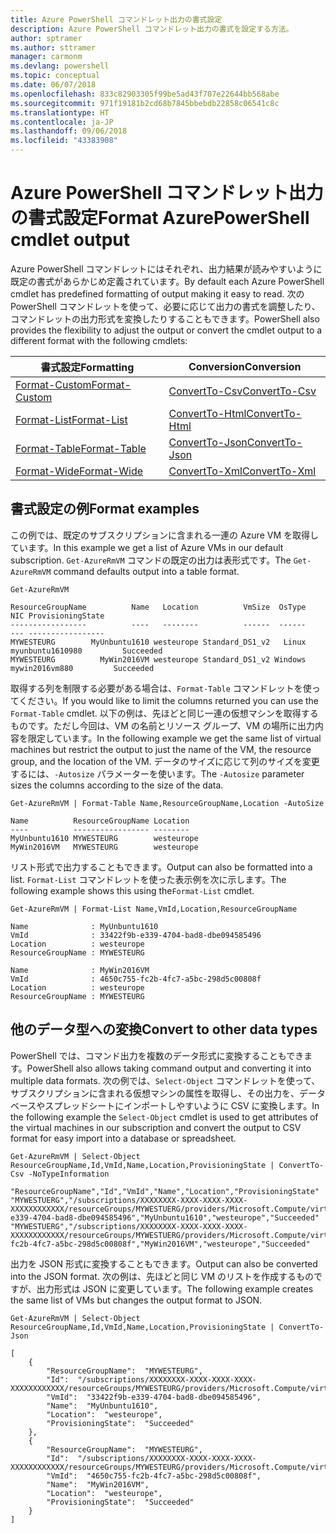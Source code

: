 ```yaml
---
title: Azure PowerShell コマンドレット出力の書式設定
description: Azure PowerShell コマンドレット出力の書式を設定する方法。
author: sptramer
ms.author: sttramer
manager: carmonm
ms.devlang: powershell
ms.topic: conceptual
ms.date: 06/07/2018
ms.openlocfilehash: 833c82903305f99be5ad43f707e22644bb568abe
ms.sourcegitcommit: 971f19181b2cd68b7845bbebdb22858c06541c8c
ms.translationtype: HT
ms.contentlocale: ja-JP
ms.lasthandoff: 09/06/2018
ms.locfileid: "43383908"
---
```

# <a name="format-azurepowershell-cmdlet-output"></a><span data-ttu-id="027ec-103">Azure PowerShell コマンドレット出力の書式設定</span><span class="sxs-lookup"><span data-stu-id="027ec-103">Format AzurePowerShell cmdlet output</span></span>

<span data-ttu-id="027ec-104">Azure PowerShell コマンドレットにはそれぞれ、出力結果が読みやすいように既定の書式があらかじめ定義されています。</span><span class="sxs-lookup"><span data-stu-id="027ec-104">By default each Azure PowerShell cmdlet has predefined formatting of output making it easy to read.</span></span>  <span data-ttu-id="027ec-105">次の PowerShell コマンドレットを使って、必要に応じて出力の書式を調整したり、コマンドレットの出力形式を変換したりすることもできます。</span><span class="sxs-lookup"><span data-stu-id="027ec-105">PowerShell also provides the flexibility to adjust the output or convert the cmdlet output to a different format with the following cmdlets:</span></span>

| <span data-ttu-id="027ec-106">書式設定</span><span class="sxs-lookup"><span data-stu-id="027ec-106">Formatting</span></span>      | <span data-ttu-id="027ec-107">Conversion</span><span class="sxs-lookup"><span data-stu-id="027ec-107">Conversion</span></span>       |
|-----------------|------------------|
| [<span data-ttu-id="027ec-108">Format-Custom</span><span class="sxs-lookup"><span data-stu-id="027ec-108">Format-Custom</span></span>](/powershell/module/microsoft.powershell.utility/format-custom) | [<span data-ttu-id="027ec-109">ConvertTo-Csv</span><span class="sxs-lookup"><span data-stu-id="027ec-109">ConvertTo-Csv</span></span>](/powershell/module/microsoft.powershell.utility/convertto-csv)  |
| [<span data-ttu-id="027ec-110">Format-List</span><span class="sxs-lookup"><span data-stu-id="027ec-110">Format-List</span></span>](/powershell/module/microsoft.powershell.utility/format-list)   | [<span data-ttu-id="027ec-111">ConvertTo-Html</span><span class="sxs-lookup"><span data-stu-id="027ec-111">ConvertTo-Html</span></span>](/powershell/module/microsoft.powershell.utility/convertto-html) |
| [<span data-ttu-id="027ec-112">Format-Table</span><span class="sxs-lookup"><span data-stu-id="027ec-112">Format-Table</span></span>](/powershell/module/microsoft.powershell.utility/format-table)  | [<span data-ttu-id="027ec-113">ConvertTo-Json</span><span class="sxs-lookup"><span data-stu-id="027ec-113">ConvertTo-Json</span></span>](/powershell/module/microsoft.powershell.utility/convertto-json) |
| [<span data-ttu-id="027ec-114">Format-Wide</span><span class="sxs-lookup"><span data-stu-id="027ec-114">Format-Wide</span></span>](/powershell/module/microsoft.powershell.utility/format-wide)   | [<span data-ttu-id="027ec-115">ConvertTo-Xml</span><span class="sxs-lookup"><span data-stu-id="027ec-115">ConvertTo-Xml</span></span>](/powershell/module/microsoft.powershell.utility/convertto-xml)  |

## <a name="format-examples"></a><span data-ttu-id="027ec-116">書式設定の例</span><span class="sxs-lookup"><span data-stu-id="027ec-116">Format examples</span></span>

<span data-ttu-id="027ec-117">この例では、既定のサブスクリプションに含まれる一連の Azure VM を取得しています。</span><span class="sxs-lookup"><span data-stu-id="027ec-117">In this example we get a list of Azure VMs in our default subscription.</span></span>  <span data-ttu-id="027ec-118">`Get-AzureRmVM` コマンドの既定の出力は表形式です。</span><span class="sxs-lookup"><span data-stu-id="027ec-118">The `Get-AzureRmVM` command defaults output into a table format.</span></span>

```azurepowershell-interactive
Get-AzureRmVM
```

```output
ResourceGroupName          Name   Location          VmSize  OsType              NIC ProvisioningState
-----------------          ----   --------          ------  ------              --- -----------------
MYWESTEURG        MyUnbuntu1610 westeurope Standard_DS1_v2   Linux myunbuntu1610980         Succeeded
MYWESTEURG          MyWin2016VM westeurope Standard_DS1_v2 Windows   mywin2016vm880         Succeeded
```

<span data-ttu-id="027ec-119">取得する列を制限する必要がある場合は、`Format-Table` コマンドレットを使ってください。</span><span class="sxs-lookup"><span data-stu-id="027ec-119">If you would like to limit the columns returned you can use the `Format-Table` cmdlet.</span></span> <span data-ttu-id="027ec-120">以下の例は、先ほどと同じ一連の仮想マシンを取得するものです。ただし今回は、VM の名前とリソース グループ、VM の場所に出力内容を限定しています。</span><span class="sxs-lookup"><span data-stu-id="027ec-120">In the following example we get the same list of virtual machines but restrict the output to just the name of the VM, the resource group, and the location of the VM.</span></span>  <span data-ttu-id="027ec-121">データのサイズに応じて列のサイズを変更するには、`-Autosize` パラメーターを使います。</span><span class="sxs-lookup"><span data-stu-id="027ec-121">The `-Autosize` parameter sizes the columns according to the size of the data.</span></span>

```azurepowershell-interactive
Get-AzureRmVM | Format-Table Name,ResourceGroupName,Location -AutoSize
```

```output
Name          ResourceGroupName Location
----          ----------------- --------
MyUnbuntu1610 MYWESTEURG        westeurope
MyWin2016VM   MYWESTEURG        westeurope
```

<span data-ttu-id="027ec-122">リスト形式で出力することもできます。</span><span class="sxs-lookup"><span data-stu-id="027ec-122">Output can also be formatted into a list.</span></span> <span data-ttu-id="027ec-123">`Format-List` コマンドレットを使った表示例を次に示します。</span><span class="sxs-lookup"><span data-stu-id="027ec-123">The following example shows this using the`Format-List` cmdlet.</span></span>

```azurepowershell-interactive
Get-AzureRmVM | Format-List Name,VmId,Location,ResourceGroupName
```

```output
Name              : MyUnbuntu1610
VmId              : 33422f9b-e339-4704-bad8-dbe094585496
Location          : westeurope
ResourceGroupName : MYWESTEURG

Name              : MyWin2016VM
VmId              : 4650c755-fc2b-4fc7-a5bc-298d5c00808f
Location          : westeurope
ResourceGroupName : MYWESTEURG
```

## <a name="convert-to-other-data-types"></a><span data-ttu-id="027ec-124">他のデータ型への変換</span><span class="sxs-lookup"><span data-stu-id="027ec-124">Convert to other data types</span></span>

<span data-ttu-id="027ec-125">PowerShell では、コマンド出力を複数のデータ形式に変換することもできます。</span><span class="sxs-lookup"><span data-stu-id="027ec-125">PowerShell also allows taking command output and converting it into multiple data formats.</span></span> <span data-ttu-id="027ec-126">次の例では、`Select-Object` コマンドレットを使って、サブスクリプションに含まれる仮想マシンの属性を取得し、その出力を、データベースやスプレッドシートにインポートしやすいように CSV に変換します。</span><span class="sxs-lookup"><span data-stu-id="027ec-126">In the following example the `Select-Object` cmdlet is used to get attributes of the virtual machines in our subscription and convert the output to CSV format for easy import into a database or spreadsheet.</span></span>

```azurepowershell-interactive
Get-AzureRmVM | Select-Object ResourceGroupName,Id,VmId,Name,Location,ProvisioningState | ConvertTo-Csv -NoTypeInformation
```

```output
"ResourceGroupName","Id","VmId","Name","Location","ProvisioningState"
"MYWESTUERG","/subscriptions/XXXXXXXX-XXXX-XXXX-XXXX-XXXXXXXXXXXX/resourceGroups/MYWESTUERG/providers/Microsoft.Compute/virtualMachines/MyUnbuntu1610","33422f9b-e339-4704-bad8-dbe094585496","MyUnbuntu1610","westeurope","Succeeded"
"MYWESTUERG","/subscriptions/XXXXXXXX-XXXX-XXXX-XXXX-XXXXXXXXXXXX/resourceGroups/MYWESTUERG/providers/Microsoft.Compute/virtualMachines/MyWin2016VM","4650c755-fc2b-4fc7-a5bc-298d5c00808f","MyWin2016VM","westeurope","Succeeded"
```

<span data-ttu-id="027ec-127">出力を JSON 形式に変換することもできます。</span><span class="sxs-lookup"><span data-stu-id="027ec-127">Output can also be converted into the JSON format.</span></span>  <span data-ttu-id="027ec-128">次の例は、先ほどと同じ VM のリストを作成するものですが、出力形式は JSON に変更しています。</span><span class="sxs-lookup"><span data-stu-id="027ec-128">The following example creates the same list of VMs but changes the output format to JSON.</span></span>

```azurepowershell-interactive
Get-AzureRmVM | Select-Object ResourceGroupName,Id,VmId,Name,Location,ProvisioningState | ConvertTo-Json
```

```output
[
    {
        "ResourceGroupName":  "MYWESTEURG",
        "Id":  "/subscriptions/XXXXXXXX-XXXX-XXXX-XXXX-XXXXXXXXXXXX/resourceGroups/MYWESTEURG/providers/Microsoft.Compute/virtualMachines/MyUnbuntu1610",
        "VmId":  "33422f9b-e339-4704-bad8-dbe094585496",
        "Name":  "MyUnbuntu1610",
        "Location":  "westeurope",
        "ProvisioningState":  "Succeeded"
    },
    {
        "ResourceGroupName":  "MYWESTEURG",
        "Id":  "/subscriptions/XXXXXXXX-XXXX-XXXX-XXXX-XXXXXXXXXXXX/resourceGroups/MYWESTEURG/providers/Microsoft.Compute/virtualMachines/MyWin2016VM",
        "VmId":  "4650c755-fc2b-4fc7-a5bc-298d5c00808f",
        "Name":  "MyWin2016VM",
        "Location":  "westeurope",
        "ProvisioningState":  "Succeeded"
    }
]
```
